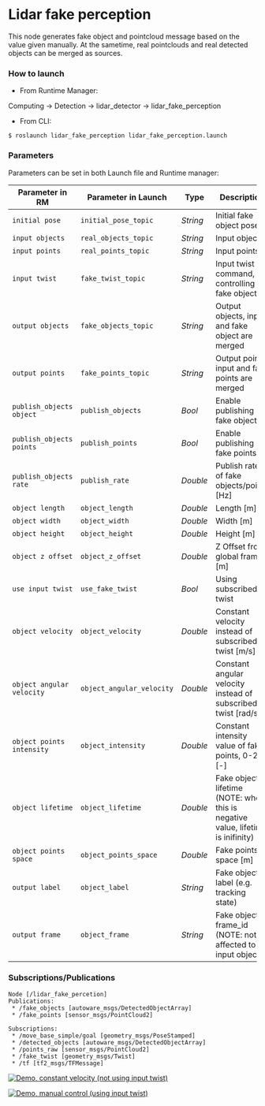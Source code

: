 # Lidar fake perception

This node generates fake object and pointcloud message based on the value given manually.
At the sametime, real pointclouds and real detected objects can be merged as sources.

### How to launch

* From Runtime Manager:

Computing -> Detection -> lidar_detector -> lidar_fake_perception

* From CLI:

`$ roslaunch lidar_fake_perception lidar_fake_perception.launch`

### Parameters

Parameters can be set in both Launch file and Runtime manager:

| Parameter in RM | Parameter in Launch | Type | Description | Default |
| --- | --- | --- | --- | --- |
| `initial pose` | `initial_pose_topic` | *String* | Initial fake object pose | `/move_base_simple/goal` |
| `input objects` | `real_objects_topic` | *String* | Input objects | `/detected_objects` |
| `input points` | `real_points_topic` | *String* | Input points | `/points_raw` |
| `input twist` | `fake_twist_topic` | *String* | Input twist command, controlling fake object | `/fake_twist` |
| `output objects` | `fake_objects_topic` | *String* | Output objects, input and fake object are merged | `/fake_objects` |
| `output points` | `fake_points_topic` | *String* | Output points, input and fake points are merged | `/fake_points` |
| `publish_objects object` | `publish_objects` | *Bool* | Enable publishing fake objects | `true` |
| `publish_objects points` | `publish_points` | *Bool* | Enable publishing fake points | `true` |
| `publish_objects rate` | `publish_rate` | *Double* | Publish rate of fake objects/points [Hz] | `10.0` |
| `object length` | `object_length` | *Double* | Length [m] | `4.8` |
| `object width` | `object_width` | *Double* | Width [m] | `1.8` |
| `object height` | `object_height` | *Double* | Height [m] | `1.8` |
| `object z offset` | `object_z_offset` | *Double* | Z Offset from global frame [m] | `0.0` |
| `use input twist` | `use_fake_twist` | *Bool* | Using subscribed twist | `false` |
| `object velocity` | `object_velocity` | *Double* | Constant velocity instead of subscribed twist [m/s] | `3.0` |
| `object angular velocity` | `object_angular_velocity` | *Double* | Constant angular velocity instead of subscribed twist [rad/s] | `0.0` |
| `object points intensity` | `object_intensity` | *Double* | Constant intensity value of fake points, 0-255 [-] | `100.0` |
| `object lifetime` | `object_lifetime` | *Double* | Fake object lifetime (NOTE: when this is negative value, lifetime is inifinity) [s] | `-1` |
| `object points space` | `object_points_space` | *Double* | Fake points space [m] | `0.2` |
| `output label` | `object_label` | *String* | Fake object label (e.g. tracking state) | `Stable` |
| `output frame` | `object_frame` | *String* | Fake object frame_id (NOTE: not affected to input object) | `velodyne` |

### Subscriptions/Publications

```
Node [/lidar_fake_percetion]
Publications:
 * /fake_objects [autoware_msgs/DetectedObjectArray]
 * /fake_points [sensor_msgs/PointCloud2]

Subscriptions:
 * /move_base_simple/goal [geometry_msgs/PoseStamped]
 * /detected_objects [autoware_msgs/DetectedObjectArray]
 * /points_raw [sensor_msgs/PointCloud2]
 * /fake_twist [geometry_msgs/Twist]
 * /tf [tf2_msgs/TFMessage]
```

[![Demo, constant velocity (not using input twist)](https://img.youtube.com/vi/F7yCnQz1FmQ/sddefault.jpg)](https://youtu.be/F7yCnQz1FmQ)

[![Demo, manual control (using input twist)](https://img.youtube.com/vi/1BHi5I5jTGg/sddefault.jpg)](https://youtu.be/1BHi5I5jTGg)
